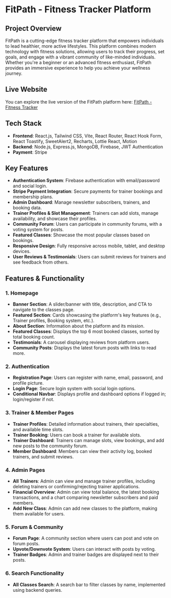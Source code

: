 # FitPath - Fitness Tracker Platform

## Project Overview
FitPath is a cutting-edge fitness tracker platform that empowers individuals to lead healthier, more active lifestyles. This platform combines modern technology with fitness solutions, allowing users to track their progress, set goals, and engage with a vibrant community of like-minded individuals. Whether you're a beginner or an advanced fitness enthusiast, FitPath provides an immersive experience to help you achieve your wellness journey.

## Live Website
You can explore the live version of the FitPath platform here: [FitPath - Fitness Tracker](https://fit-path-client.netlify.app/)

## Tech Stack
- **Frontend**: React.js, Tailwind CSS, Vite, React Router, React Hook Form, React Toastify, SweetAlert2, Recharts, Lottie React, Motion
- **Backend**: Node.js, Express.js, MongoDB, Firebase, JWT Authentication
- **Payment**: Stripe

## Key Features
- **Authentication System**: Firebase authentication with email/password and social login.
- **Stripe Payment Integration**: Secure payments for trainer bookings and membership plans.
- **Admin Dashboard**: Manage newsletter subscribers, trainers, and booking data.
- **Trainer Profiles & Slot Management**: Trainers can add slots, manage availability, and showcase their profiles.
- **Community Forum**: Users can participate in community forums, with a voting system for posts.
- **Featured Classes**: Showcase the most popular classes based on bookings.
- **Responsive Design**: Fully responsive across mobile, tablet, and desktop devices.
- **User Reviews & Testimonials**: Users can submit reviews for trainers and see feedback from others.

## Features & Functionality

### 1. **Homepage**
- **Banner Section**: A slider/banner with title, description, and CTA to navigate to the classes page.
- **Featured Section**: Cards showcasing the platform's key features (e.g., Trainer profiles, Booking system, etc.).
- **About Section**: Information about the platform and its mission.
- **Featured Classes**: Displays the top 6 most booked classes, sorted by total booking count.
- **Testimonials**: A carousel displaying reviews from platform users.
- **Community Posts**: Displays the latest forum posts with links to read more.

### 2. **Authentication**
- **Registration Page**: Users can register with name, email, password, and profile picture.
- **Login Page**: Secure login system with social login options.
- **Conditional Navbar**: Displays profile and dashboard options if logged in; login/register if not.

### 3. **Trainer & Member Pages**
- **Trainer Profiles**: Detailed information about trainers, their specialties, and available time slots.
- **Trainer Booking**: Users can book a trainer for available slots.
- **Trainer Dashboard**: Trainers can manage slots, view bookings, and add new posts to the community forum.
- **Member Dashboard**: Members can view their activity log, booked trainers, and submit reviews.

### 4. **Admin Pages**
- **All Trainers**: Admin can view and manage trainer profiles, including deleting trainers or confirming/rejecting trainer applications.
- **Financial Overview**: Admin can view total balance, the latest booking transactions, and a chart comparing newsletter subscribers and paid members.
- **Add New Class**: Admin can add new classes to the platform, making them available for users.

### 5. **Forum & Community**
- **Forum Page**: A community section where users can post and vote on forum posts.
- **Upvote/Downvote System**: Users can interact with posts by voting.
- **Trainer Badges**: Admin and trainer badges are displayed next to their posts.

### 6. **Search Functionality**
- **All Classes Search**: A search bar to filter classes by name, implemented using backend queries.


